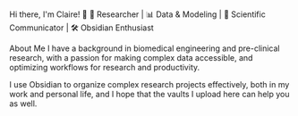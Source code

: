 Hi there, I'm Claire! 👋
🔬 Researcher | 📊 Data & Modeling | 📝 Scientific Communicator | 🛠️ Obsidian Enthusiast

About Me
I have a background in biomedical engineering and pre-clinical research, with a passion for making complex data accessible, and optimizing workflows for research and productivity. 

I use Obsidian to organize complex research projects effectively, both in my work and personal life, and I hope that the vaults I upload here can help you as well.


